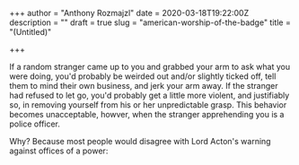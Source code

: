 +++
author = "Anthony Rozmajzl"
date = 2020-03-18T19:22:00Z
description = ""
draft = true
slug = "american-worship-of-the-badge"
title = "(Untitled)"

+++


If a random stranger came up to you and grabbed your arm to ask what you were doing, you'd probably be weirded out and/or slightly ticked off, tell them to mind their own business, and jerk your arm away. If the stranger had refused to let go, you'd probably get a little more violent, and justifiably so, in removing yourself from his or her unpredictable grasp. This behavior becomes unacceptable, howver, when the stranger apprehending you is a police officer.


Why? Because most people would disagree with Lord Acton's warning against offices of a power:


